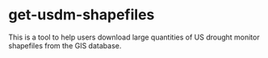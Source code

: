 # get-usdm-shapefiles
This is a tool to help users download large quantities of US drought monitor shapefiles from the GIS database.
